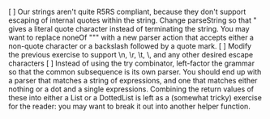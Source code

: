 [ ] Our strings aren't quite R5RS compliant, because they don't support
    escaping of internal quotes within the string. Change parseString
    so that \" gives a literal quote character instead of terminating
    the string. You may want to replace noneOf "\"" with a new parser
    action that accepts either a non-quote character or a backslash
    followed by a quote mark.
[ ] Modify the previous exercise to support \n, \r, \t, \\, and any other
    desired escape characters
[ ] Instead of using the try combinator, left-factor the grammar so that
    the common subsequence is its own parser. You should end up with a
    parser that matches a string of expressions, and one that matches
    either nothing or a dot and a single expressions. Combining the
    return values of these into either a List or a DottedList is left as a
    (somewhat tricky) exercise for the reader: you may want to break it
    out into another helper function.
